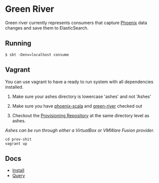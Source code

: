 # Green River

Green river currently represents consumers that capture [Phoenix](https://github.com/FoxComm/phoenix-scala) data changes and save them to ElasticSearch.

## Running

```
$ sbt -Denv=localhost consume
```

## Vagrant

You can use vagrant to have a ready to run system with all dependencies installed.

1. Make sure your ashes directory is lowercase 'ashes' and not 'Ashes'

2. Make sure you have [phoenix-scala](https://github.com/FoxComm/phoenix-scala) and [green-river](https://github.com/FoxComm/green-river) checked out

3. Checkout the [Provisioning Repository](https://github.com/FoxComm/prov-shit) at the same 
   directory level as ashes.


  _Ashes can be run through either a VirtualBox or VMWare Fusion provider._

  ```
  cd prov-shit
  vagrant up
  ```


## Docs

* [Install](docs/Install.md)
* [Query](docs/Query.md)
